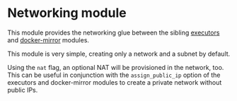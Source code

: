 # Networking module

This module provides the networking glue between the sibling [executors](https://registry.terraform.io/modules/sourcegraph/executors/aws/5.0.0/submodules/executors) and [docker-mirror](https://registry.terraform.io/modules/sourcegraph/executors/aws/5.0.0/submodules/docker-mirror) modules.

This module is very simple, creating only a network and a subnet by default.

Using the `nat` flag, an optional NAT will be provisioned in the network, too. This can be useful in conjunction with the `assign_public_ip` option of the executors and docker-mirror modules to create a private network without public IPs.
